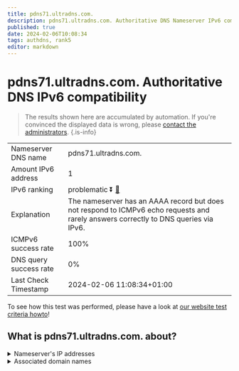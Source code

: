 ```yaml
---
title: pdns71.ultradns.com.
description: pdns71.ultradns.com. Authoritative DNS Nameserver IPv6 compatibility
published: true
date: 2024-02-06T10:08:34
tags: authdns, rank5
editor: markdown
---
```


# pdns71.ultradns.com. Authoritative DNS IPv6 compatibility

> The results shown here are accumulated by automation. If you're convinced the displayed data is wrong, please [contact the administrators](/howto/chat). 
{.is-info}




|   |   |
| - | - |
| Nameserver DNS name | pdns71.ultradns.com.
| Amount IPv6 address | 1
| IPv6 ranking | problematic :arrow_double_down: [🔗](/howto/ranking) |
| Explanation | The nameserver has an AAAA record but does not respond to ICMPv6 echo requests and rarely answers correctly to DNS queries via IPv6. |
| ICMPv6 success rate | 100%|
| DNS query success rate | 0% |
| Last Check Timestamp | 2024-02-06 11:08:34+01:00 |

To see how this test was performed, please have a look at [our website test criteria howto](/howto/testcriteria/authdns)!


## What is pdns71.ultradns.com. about?




<details>
<summary>Nameserver's IP addresses</summary>

2001:502:f3ff::6b

</details>



<details>
<summary>Associated domain names</summary>

www.sonycrackle.com

</details>
